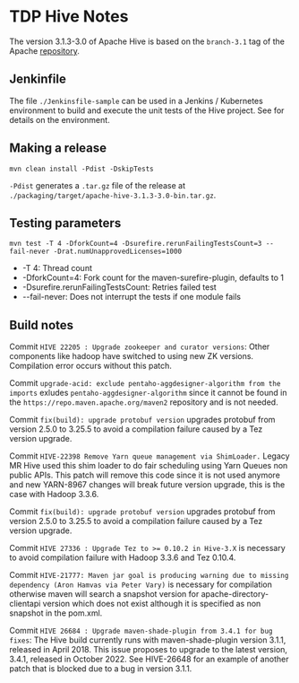# TDP Hive Notes

The version 3.1.3-3.0 of Apache Hive is based on the `branch-3.1` tag of the Apache [repository](https://github.com/apache/hive/tree/release-3.1.3-rc2).

## Jenkinfile

The file `./Jenkinsfile-sample` can be used in a Jenkins / Kubernetes environment to build and execute the unit tests of the Hive project. See []() for details on the environment.

## Making a release

```
mvn clean install -Pdist -DskipTests
```

`-Pdist` generates a `.tar.gz` file of the release at `./packaging/target/apache-hive-3.1.3-3.0-bin.tar.gz`.

## Testing parameters

```
mvn test -T 4 -DforkCount=4 -Dsurefire.rerunFailingTestsCount=3 --fail-never -Drat.numUnapprovedLicenses=1000
```

- -T 4: Thread count
- -DforkCount=4: Fork count for the maven-surefire-plugin, defaults to 1
- -Dsurefire.rerunFailingTestsCount: Retries failed test
- --fail-never: Does not interrupt the tests if one module fails

## Build notes

Commit `HIVE 22205 : Upgrade zookeeper and curator versions`:
Other components like hadoop have switched to using new ZK versions. Compilation error occurs without this patch.

Commit `upgrade-acid: exclude pentaho-aggdesigner-algorithm from the imports` exludes `pentaho-aggdesigner-algorithm` since it cannot be found in the `https://repo.maven.apache.org/maven2` repository and is not needed.

Commit `fix(build): upgrade protobuf version` upgrades protobuf from version 2.5.0 to 3.25.5 to avoid a compilation failure caused by a Tez version upgrade.

Commit `HIVE-22398 Remove Yarn queue management via ShimLoader.`
Legacy MR Hive used this shim loader to do fair scheduling using Yarn Queues non public APIs. This patch will remove this code since it is not used anymore and new YARN-8967 changes will break future version upgrade, this is the case with Hadoop 3.3.6.

Commit `fix(build): upgrade protobuf version` upgrades protobuf from version 2.5.0 to 3.25.5 to avoid a compilation failure caused by a Tez version upgrade.

Commit `HIVE 27336 : Upgrade Tez to >= 0.10.2 in Hive-3.X` is necessary to avoid compilation failure with Hadoop 3.3.6 and Tez 0.10.4.

Commit `HIVE-21777: Maven jar goal is producing warning due to missing dependency (Aron Hamvas via Peter Vary)` is necessary for compilation otherwise maven will search a snapshot version  for apache-directory-clientapi version which does not exist although it is specified as non snapshot in the pom.xml.

Commit `HIVE 26684 : Upgrade maven-shade-plugin from 3.4.1 for bug fixes`: The Hive build currently runs with maven-shade-plugin version 3.1.1, released in April 2018. This issue proposes to upgrade to the latest version, 3.4.1, released in October 2022. See HIVE-26648 for an example of another patch that is blocked due to a bug in version 3.1.1.
